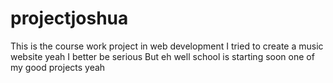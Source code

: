 # projectjoshua
This is the course work  project in web development
I tried to create a music website
yeah
I better be serious 
But eh
well school is starting soon
one of my good projects
yeah
